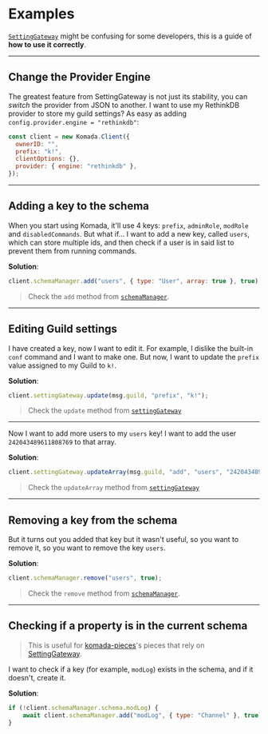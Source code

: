 # Examples

[`SettingGateway`](../settingGateway.md) might be confusing for some developers, this is a guide of **how to use it correctly**.

___

## Change the Provider Engine

The greatest feature from SettingGateway is not just its stability, you can *switch* the provider from JSON to another. I want to use my RethinkDB provider to store my guild settings? As easy as adding `config.provider.engine = "rethinkdb"`:

```js
const client = new Komada.Client({
  ownerID: "",
  prefix: "k!",
  clientOptions: {},
  provider: { engine: "rethinkdb" },
});
```

___

## Adding a key to the schema

When you start using Komada, it'll use 4 keys: `prefix`, `adminRole`, `modRole` and `disabledCommands`. But what if... I want to add a new key, called `users`, which can store multiple ids, and then check if a user is in said list to prevent them from running commands.

**Solution**:

```js
client.schemaManager.add("users", { type: "User", array: true }, true);
```

> Check the `add` method from [`schemaManager`](schemaManager.md).

___

## Editing Guild settings

I have created a key, now I want to edit it. For example, I dislike the built-in `conf` command and I want to make one. But now, I want to update the `prefix` value assigned to my Guild to `k!`.

**Solution**:

```js
client.settingGateway.update(msg.guild, "prefix", "k!");
```

> Check the `update` method from [`settingGateway`](../settingGateway.md)

___

Now I want to add more users to my `users` key! I want to add the user `242043489611808769` to that array.

**Solution**:

```js
client.settingGateway.updateArray(msg.guild, "add", "users", "242043489611808769");
```

> Check the `updateArray` method from [`settingGateway`](../settingGateway.md)

___

## Removing a key from the schema

But it turns out you added that key but it wasn't useful, so you want to remove it, so you want to remove the key `users`.

**Solution**:

```js
client.schemaManager.remove("users", true);
```

> Check the `remove` method from [`schemaManager`](schemaManager.md).

___

## Checking if a property is in the current schema

> This is useful for [komada-pieces](https://github.com/dirigeants/komada-pieces/)'s pieces that rely on [SettingGateway](../settingGateway.md).

I want to check if a key (for example, `modLog`) exists in the schema, and if it doesn't, create it.

**Solution**:

```js
if (!client.schemaManager.schema.modLog) {
    await client.schemaManager.add("modLog", { type: "Channel" }, true);
}
```